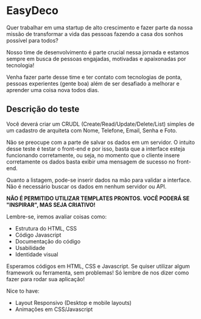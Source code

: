 # EasyDeco

Quer trabalhar em uma startup de alto crescimento e fazer parte da nossa missão de transformar a vida das pessoas fazendo a casa dos sonhos possível para todos?

Nosso time de desenvolvimento é parte crucial nessa jornada e estamos sempre em busca de pessoas engajadas, motivadas e apaixonadas por tecnologia!

Venha fazer parte desse time e ter contato com tecnologias de ponta, pessoas experientes (gente boa) além de ser desafiado a melhorar e aprender uma coisa nova todos dias.

## Descrição do teste

Você deverá criar um CRUDL (Create/Read/Update/Delete/List) simples de um cadastro de arquiteta com Nome, Telefone, Email, Senha e Foto. 

Não se preocupe com a parte de salvar os dados em um servidor. O intuito desse teste é testar o front-end e por isso, basta que a interface esteja funcionando corretamente, ou seja, no momento que o cliente insere corretamente os dados basta exibir uma mensagem de sucesso no front-end. 

Quanto a listagem, pode-se inserir dados na mão para validar a interface. Não é necessário buscar os dados em nenhum servidor ou API.

**NÃO É PERMITIDO UTILIZAR TEMPLATES PRONTOS. VOCÊ PODERÁ SE "INSPIRAR", MAS SEJA CRIATIVO!**

Lembre-se, iremos avaliar coisas como:

- Estrutura do HTML, CSS
- Código Javascript
- Documentação do código
- Usabilidade
- Identidade visual

Esperamos códigos em HTML, CSS e Javascript. Se quiser utilizar algum framework ou ferramenta, sem problemas! Só lembre de nos dizer como fazer para rodar sua aplicação!

Nice to have:

- Layout Responsivo (Desktop e mobile layouts)
- Animações em CSS/Javascript

